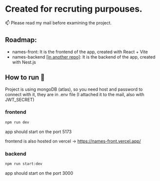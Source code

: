 # Created for recruting purpouses.

📫 Please read my mail before examining the project.

## Roadmap:

- names-front: It is the frontend of the app, created with React + Vite 
- names-backend [[in another repo]](https://github.com/mcdominik/names-backend): It is the backend of the app, created with Nest.js

## How to run 🚀

Project is using mongoDB (atlas), so you need host and password to connect with it, they are in .env file (I attached it to the mail, also with JWT_SECRET)

### frontend

```bash
npm run dev
```

app should start on the port 5173

frontend is also hosted on vercel -> https://names-front.vercel.app/

### backend

```bash
npm run start:dev
```
app should start on the port 3000

